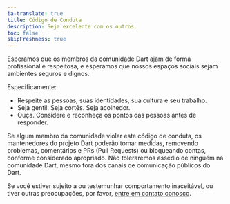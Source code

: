 ```yaml
---
ia-translate: true
title: Código de Conduta
description: Seja excelente com os outros.
toc: false
skipFreshness: true
---
```


Esperamos que os membros da comunidade Dart ajam de forma profissional e respeitosa, e esperamos que nossos espaços sociais sejam ambientes seguros e dignos.

Especificamente:

* Respeite as pessoas, suas identidades, sua cultura e seu trabalho.
* Seja gentil. Seja cortês. Seja acolhedor.
* Ouça. Considere e reconheça os pontos das pessoas antes de responder.

Se algum membro da comunidade violar este código de conduta, os mantenedores do projeto Dart poderão tomar medidas, removendo problemas, comentários e PRs (Pull Requests) ou bloqueando contas, conforme considerado apropriado.  Não toleraremos assédio de ninguém na comunidade Dart, mesmo fora dos canais de comunicação públicos do Dart.

Se você estiver sujeito a ou testemunhar comportamento inaceitável, ou tiver outras preocupações, por favor, [entre em contato conosco](mailto:conduct@dartlang.org).
